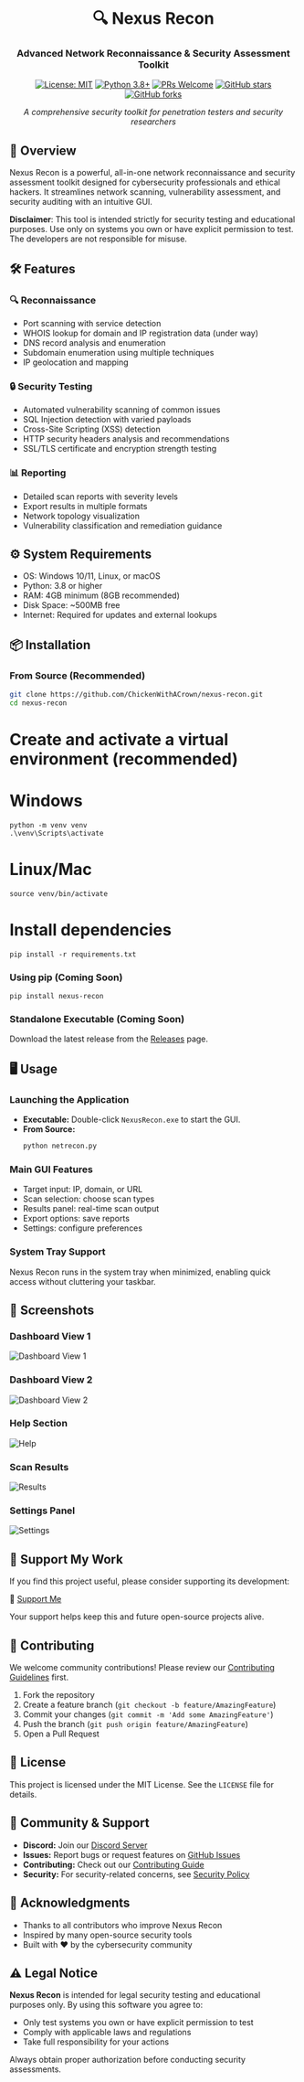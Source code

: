 <div align="center">
  <h1>🔍 Nexus Recon</h1>
  <h3>Advanced Network Reconnaissance & Security Assessment Toolkit</h3>
  
  [![License: MIT](https://img.shields.io/badge/License-MIT-yellow.svg)](https://opensource.org/licenses/MIT)
  [![Python 3.8+](https://img.shields.io/badge/python-3.8+-blue.svg)](https://www.python.org/downloads/)
  [![PRs Welcome](https://img.shields.io/badge/PRs-welcome-brightgreen.svg)](CONTRIBUTING.md)
  [![GitHub stars](https://img.shields.io/github/stars/ChickenWithACrown/nexus-recon?style=social)](https://github.com/ChickenWithACrown/nexus-recon/stargazers)
  [![GitHub forks](https://img.shields.io/github/forks/ChickenWithACrown/nexus-recon?style=social)](https://github.com/ChickenWithACrown/nexus-recon/network/members)
  
  <em>A comprehensive security toolkit for penetration testers and security researchers</em>
</div>

## 🚀 Overview

Nexus Recon is a powerful, all-in-one network reconnaissance and security assessment toolkit designed for cybersecurity professionals and ethical hackers. It streamlines network scanning, vulnerability assessment, and security auditing with an intuitive GUI.

**Disclaimer**: This tool is intended strictly for security testing and educational purposes. Use only on systems you own or have explicit permission to test. The developers are not responsible for misuse.

## 🛠️ Features

### 🔍 Reconnaissance
- Port scanning with service detection  
- WHOIS lookup for domain and IP registration data  (under way)
- DNS record analysis and enumeration  
- Subdomain enumeration using multiple techniques  
- IP geolocation and mapping  

### 🔒 Security Testing
- Automated vulnerability scanning of common issues  
- SQL Injection detection with varied payloads  
- Cross-Site Scripting (XSS) detection  
- HTTP security headers analysis and recommendations  
- SSL/TLS certificate and encryption strength testing  

### 📊 Reporting
- Detailed scan reports with severity levels  
- Export results in multiple formats  
- Network topology visualization  
- Vulnerability classification and remediation guidance  

## ⚙️ System Requirements

- OS: Windows 10/11, Linux, or macOS  
- Python: 3.8 or higher  
- RAM: 4GB minimum (8GB recommended)  
- Disk Space: ~500MB free  
- Internet: Required for updates and external lookups  

## 📦 Installation

### From Source (Recommended)
```bash
git clone https://github.com/ChickenWithACrown/nexus-recon.git
cd nexus-recon
```
# Create and activate a virtual environment (recommended)
# Windows
```
python -m venv venv
.\venv\Scripts\activate
```
# Linux/Mac
```
source venv/bin/activate
```

# Install dependencies
```
pip install -r requirements.txt
```
### Using pip (Coming Soon)
```
pip install nexus-recon
```
### Standalone Executable (Coming Soon)
Download the latest release from the [Releases](https://github.com/ChickenWithACrown/nexus-recon/releases) page.

## 🖥️ Usage

### Launching the Application

- **Executable:** Double-click `NexusRecon.exe` to start the GUI.  
- **From Source:**  
  ```bash
  python netrecon.py

### Main GUI Features
- Target input: IP, domain, or URL  
- Scan selection: choose scan types  
- Results panel: real-time scan output  
- Export options: save reports  
- Settings: configure preferences  

### System Tray Support
Nexus Recon runs in the system tray when minimized, enabling quick access without cluttering your taskbar.

## 📸 Screenshots

### Dashboard View 1  
![Dashboard View 1](docs/images/Dashbaord%20View%201.png)  

### Dashboard View 2  
![Dashboard View 2](docs/images/Dashbaord%20View%202.png)  

### Help Section  
![Help](docs/images/Help.png)  

### Scan Results  
![Results](docs/images/Results.png)  

### Settings Panel  
![Settings](docs/images/Settings.png)  

## 💖 Support My Work

If you find this project useful, please consider supporting its development:

🔗 [Support Me](https://crown.great-site.net/)

Your support helps keep this and future open-source projects alive.

## 🤝 Contributing

We welcome community contributions! Please review our [Contributing Guidelines](CONTRIBUTING.md) first.

1. Fork the repository  
2. Create a feature branch (`git checkout -b feature/AmazingFeature`)  
3. Commit your changes (`git commit -m 'Add some AmazingFeature'`)  
4. Push the branch (`git push origin feature/AmazingFeature`)  
5. Open a Pull Request  

## 📜 License

This project is licensed under the MIT License. See the `LICENSE` file for details.

## 👥 Community & Support

- **Discord:** Join our [Discord Server](https://discord.gg/2ZuJDpDtsx)  
- **Issues:** Report bugs or request features on [GitHub Issues](https://github.com/ChickenWithACrown/nexus-recon/issues)  
- **Contributing:** Check out our [Contributing Guide](CONTRIBUTING.md)  
- **Security:** For security-related concerns, see [Security Policy](SECURITY.md)  

## 🙏 Acknowledgments

- Thanks to all contributors who improve Nexus Recon  
- Inspired by many open-source security tools  
- Built with ❤️ by the cybersecurity community  

## ⚠️ Legal Notice

**Nexus Recon** is intended for legal security testing and educational purposes only. By using this software you agree to:

- Only test systems you own or have explicit permission to test  
- Comply with applicable laws and regulations  
- Take full responsibility for your actions  

Always obtain proper authorization before conducting security assessments.
